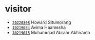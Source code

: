 # visitor
+ [`20220308`](20220308.md) Howard Situmorang
+ [`10219084`](10219084.md) Avima Haamesha
+ [`10219015`](10219015.md) Muhammad Abraar Abhirama
